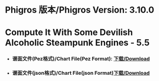 
# Phigros 版本/Phigros Version:  3.10.0

# __Compute It With Some Devilish Alcoholic Steampunk Engines - 5.5__

- ### __谱面文件(Pez格式)/Chart File(Pez Format):  [下载/Download](https://github.com/Po6647A/PAR/releases/download/3.10.0/0)__

- ### __谱面文件(json格式)/Chart File(json Format)[下载/Download](https://github.com/Po6647A/PAR/releases/download/3.10.0/663.json)__

